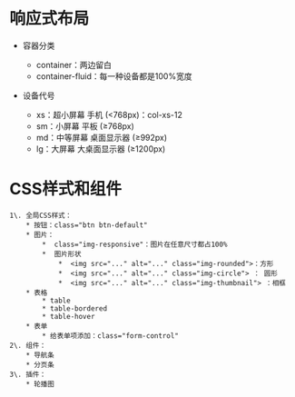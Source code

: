 # 响应式布局

- 容器分类

  - container：两边留白
  - container-fluid：每一种设备都是100%宽度

- 设备代号

  - xs：超小屏幕 手机 (<768px)：col-xs-12
  - sm：小屏幕 平板 (≥768px)
  - md：中等屏幕 桌面显示器 (≥992px)
  - lg：大屏幕 大桌面显示器 (≥1200px)

# CSS样式和组件

```
1\. 全局CSS样式：
    * 按钮：class="btn btn-default"
    * 图片：
        *  class="img-responsive"：图片在任意尺寸都占100%
        *  图片形状
            *  <img src="..." alt="..." class="img-rounded">：方形
            *  <img src="..." alt="..." class="img-circle"> ： 圆形
            *  <img src="..." alt="..." class="img-thumbnail"> ：相框
    * 表格
        * table
        * table-bordered
        * table-hover
    * 表单
        * 给表单项添加：class="form-control" 
2\. 组件：
    * 导航条
    * 分页条
3\. 插件：
    * 轮播图
```


